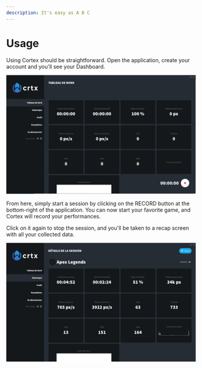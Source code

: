 ```yaml
---
description: It's easy as A B C
---
```


# Usage

Using Cortex should be straightforward. Open the application, create your account and you'll see your Dashboard.

![Your Cortex Dashboard](../.gitbook/assets/capture-de-cran-2019-04-07-a-17.19.16.png)

From here, simply start a session by clicking on the RECORD button at the bottom-right of the application. You can now start your favorite game, and Cortex will record your performances.

Click on it again to stop the session, and you'll be taken to a recap screen with all your collected data.

![A Cortex Session&apos;s details](../.gitbook/assets/capture-de-cran-2019-04-07-a-17.21.23.png)



